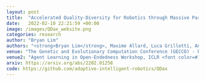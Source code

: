 ```yaml
---
layout: post
title:  "Accelerated Quality-Diversity for Robotics through Massive Parallelism"
date:   2022-02-10 22:21:59 +00:00
image: /images/QDax_website.png
categories: research
author: "Bryan Lim"
authors: "<strong>Bryan Lim</strong>, Maxime Allard, Luca Grillotti, Antoine Cully"
venue: "The Genetic and Evolutionary Computation Conference (GECCO) - Poster"
venue2: "Agent Learning in Open-Endedness Workshop, ICLR <font color=#189441><strong>(Spotlight)</strong></font>"
arxiv: https://arxiv.org/abs/2202.01258
code: https://github.com/adaptive-intelligent-robotics/QDax
---
```

 
